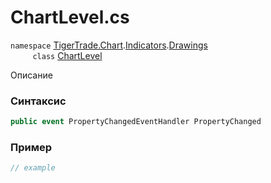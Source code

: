 
# ChartLevel.cs
`namespace` [TigerTrade.Chart](../../../../../TigerTrade.Chart.md).[Indicators](../../../../../TigerTrade.Chart/Indicators.md).[Drawings](../../../../../TigerTrade.Chart/Indicators/Drawings.md)  
&nbsp;&nbsp;&nbsp;&nbsp;&nbsp;&nbsp;&nbsp;&nbsp;&nbsp;`class` [ChartLevel](../../ChartLevel.cs.md)

Описание

### Синтаксис
```csharp
public event PropertyChangedEventHandler PropertyChanged
```
### Пример  
```csharp
// example
```
